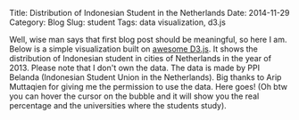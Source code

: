 Title: Distribution of Indonesian Student in the Netherlands
Date: 2014-11-29
Category: Blog
Slug: student
Tags: data visualization, d3.js

Well, wise man says that first blog post should be meaningful, so here I am. Below is a simple visualization built on [awesome D3.js](https://www.d3js.org). It shows the distribution of Indonesian student in cities of Netherlands in the year of 2013. Please note that I don't own the data. The data is made by PPI Belanda (Indonesian Student Union in the Netherlands). Big thanks to Arip Muttaqien for giving me the permission to use the data. Here goes! (Oh btw you can hover the cursor on the bubble and it will show you the real percentage and the universities where the students study).

<style>
    .place-label {
        font-family: "Helvetica Neue", Helvetica, Arial, sans-serif;
        font-size: 10px;
        fill: #444;
    }

    .place {
        fill: #444;
    }

    .d3-tip {
      line-height: 1;
      font-weight: bold;
      padding: 12px;
      background: rgba(250, 250, 250, 0.8);
      color: #000;
      border-radius: 2px;
      pointer-events: none;
    }

    /* Creates a small triangle extender for the tooltip */
    .d3-tip:after {
      box-sizing: border-box;
      display: inline;
      font-size: 10px;
      width: 100%;
      line-height: 1;
      color: rgba(250, 250, 250, 0.8);
      position: absolute;
      pointer-events: none;
    }

    /* Northward tooltips */
    .d3-tip.n:after {
      content: "\25BC";
      margin: -1px 0 0 0;
      top: 100%;
      left: 0;
      text-align: center;
    }

    /* Eastward tooltips */
    .d3-tip.e:after {
      content: "\25C0";
      margin: -4px 0 0 0;
      top: 50%;
      left: -8px;
    }

    /* Southward tooltips */
    .d3-tip.s:after {
      content: "\25B2";
      margin: 0 0 1px 0;
      top: -8px;
      left: 0;
      text-align: center;
    }

    /* Westward tooltips */
    .d3-tip.w:after {
      content: "\25B6";
      margin: -4px 0 0 -1px;
      top: 50%;
      left: 100%;
    }

</style>

<div id="example"></div>

<script src="http://d3js.org/d3.v3.min.js" charset="utf-8"></script>
<script src="http://d3js.org/topojson.v1.min.js"></script>
<script src="https://ajax.googleapis.com/ajax/libs/jquery/1.11.2/jquery.min.js"></script>
<script src="https://cdnjs.cloudflare.com/ajax/libs/d3-tip/0.6.3/d3-tip.min.js"></script>
<script src="https://cdnjs.cloudflare.com/ajax/libs/mustache.js/0.8.1/mustache.min.js"></script>
<script id="template" type="x-tmpl-mustache">
    <div class="tip-container">
        <p style="font-size:80%">{{name}}: {{percent}}%</p>
        {{#uni_name}}
        <p style="font-size: 60%">{{.}}</p>
        {{/uni_name}}
    </div>
</script>
<script>

    var template = $('#template').html();
    Mustache.parse(template);

    var tip = d3.tip()
        .attr('class', 'd3-tip')
        .direction(function(d){
            if (d.name == 'Delft' || d.name == "Rotterdam" || d.name == "Tilburg") {
                return "sw"
            } else {
                return "ne"
            }
        })
        .html(function(d) {
            return Mustache.render(template, d);
        });

    var width = 960;
    var height = 780;

    var svg = d3.select('div#example').append('svg')
        .attr('width', width)
        .attr('height', height);

    svg.call(tip);

    var projection = d3.geo.mercator()
        .center([6.5,53.5])
        .scale(8500)
        .translate([width / 2, length / 3]);

    d3.json('/data/nld.json', function(err, nld) {
        if (err) return console.log(err);

        var subunits = topojson.feature(nld, nld.objects.subunits);

        var path = d3.geo.path()
            .projection(projection)
            .pointRadius(2);

        svg.append('path')
            .datum(subunits)
            .attr('d', path)
            .attr('fill', '#f0f0f0');

        d3.csv('/data/city.csv', function(error, data) {

            data.forEach(function(d){
                d.name = d.name;
                d.lat = +d.lat;
                d.long = +d.long;
                d.percent = +d.percent;
                d.uni_name = d.uni_name.split("|");
                d.uni_percent = d.uni_percent.split("|");
                for (var i = d.uni_name.length - 1; i >= 0; i--) {
                    d.uni = {uni_name: d.uni_name, uni_percent: d.uni_percent};
                };
            })
            
            var color = d3.scale.category20();
            var radiusScale = d3.scale.linear()
                .domain(d3.extent(data, function(d){return d.percent}))
                .range([5,30])

            svg.append('g')
                .attr('class', 'places')
                .selectAll("circle")
                .data(data)
                .enter()
                .append('circle')
                    .attr('class','place')
                    .attr('cx',function(d){return projection([d.long, d.lat])[0]})
                    .attr('cy',function(d){return projection([d.long, d.lat])[1]})
                    .attr('r', function(d){return radiusScale(d.percent)})
                    .style('fill', function(d){return color(d.name);})
                    .on('mouseover', function(d){
                        var radius = radiusScale(d.percent);
                        d3.select(this)
                            .attr('r', radius)
                            .transition()
                            .duration(250)
                            .attr('r', 1.2*radius)

                        tip.show(d);
                            // .transition()
                            // .duration(500)
                            // .attr('r', radius)
                            // .transition()
                            // .duration(500)
                            // .attr('r', 1.5*radius)
                            // .transition()
                            // .duration(500)
                            // .attr('r', radius)
                    })
                    .on('mouseout', function(d){
                        var radius = radiusScale(d.percent);
                        d3.select(this)
                            .transition()
                            .duration(250)
                            .attr('r',radius)

                        tip.hide(d);
                    });

            svg.select('g.places')
                .selectAll('.place-label')
                .data(data)
                .enter()
                .append('text')
                    .attr("class", "place-label")
                    .attr("transform", function(d) {return "translate(" + projection([d.long, d.lat]) + ")"; })
                    .attr("dy", ".35em")
                    .attr('dx', '1.2em')
                    .text(function(d) { return d.name; });

          
        });


      
    });
    
    

</script>